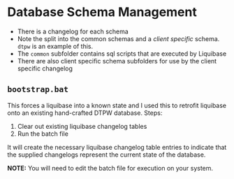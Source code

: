 Database Schema Management
==========================

* There is a changelog for each schema
* Note the split into the common schemas and a *client specific* schema. `dtpw` is an example of this.
* The `common` subfolder contains sql scripts that are executed by Liquibase
* There are also client specific schema subfolders for use by the client specific changelog


`bootstrap.bat`
---------------

This forces a liquibase into a known state and I used this to retrofit liquibase onto an existing hand-crafted DTPW database.
Steps:
1. Clear out existing liquibase changelog tables
2. Run the batch file

It will create the necessary liquibase changelog table entries to indicate that the supplied changelogs represent the current state of the database.

**NOTE:** You will need to edit the batch file for execution on your system.